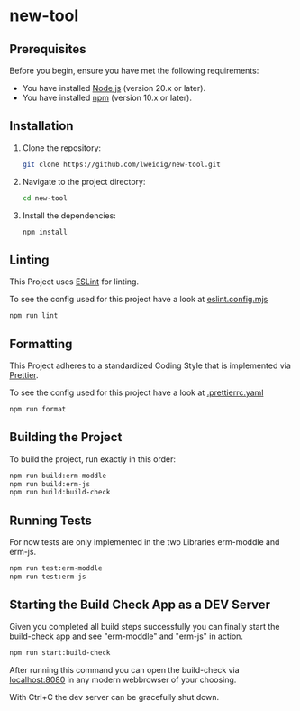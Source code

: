 # new-tool

## Prerequisites

Before you begin, ensure you have met the following requirements:

-   You have installed [Node.js](https://nodejs.org/) (version 20.x or later).
-   You have installed [npm](https://github.com/npm/cli) (version 10.x or later).

## Installation

1. Clone the repository:

    ```sh
    git clone https://github.com/lweidig/new-tool.git
    ```

2. Navigate to the project directory:

    ```sh
    cd new-tool
    ```

3. Install the dependencies:
    ```sh
    npm install
    ```

## Linting

This Project uses [ESLint](https://eslint.org) for linting.

To see the config used for this project have a look at [eslint.config.mjs](./eslint.config.mjs)

```sh
npm run lint
```

## Formatting

This Project adheres to a standardized Coding Style that is implemented
via [Prettier](https://prettier.io).

To see the config used for this project have a look at [.prettierrc.yaml](.prettierrc.yaml)

```sh
npm run format
```

## Building the Project

To build the project, run exactly in this order:

```sh
npm run build:erm-moddle
npm run build:erm-js
npm run build:build-check
```

## Running Tests

For now tests are only implemented in the two Libraries erm-moddle and erm-js.

```sh
npm run test:erm-moddle
npm run test:erm-js
```

## Starting the Build Check App as a DEV Server

Given you completed all build steps successfully you can finally start the build-check app and see
"erm-moddle" and "erm-js" in action.

```sh
npm run start:build-check
```

After running this command you can open the build-check via [localhost:8080](http://localhost:8080)
in any modern webbrowser of your choosing.

With Ctrl+C the dev server can be gracefully shut down.

